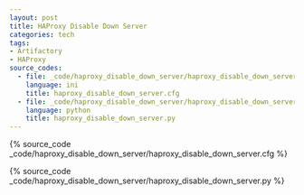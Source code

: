 ```yaml
---
layout: post
title: HAProxy Disable Down Server
categories: tech
tags:
- Artifactory
- HAProxy
source_codes:
  - file: _code/haproxy_disable_down_server/haproxy_disable_down_server.cfg
    language: ini
    title: haproxy_disable_down_server.cfg
  - file: _code/haproxy_disable_down_server/haproxy_disable_down_server.py
    language: python
    title: haproxy_disable_down_server.py
---
```


{% source_code _code/haproxy_disable_down_server/haproxy_disable_down_server.cfg %}

{% source_code _code/haproxy_disable_down_server/haproxy_disable_down_server.py %}
